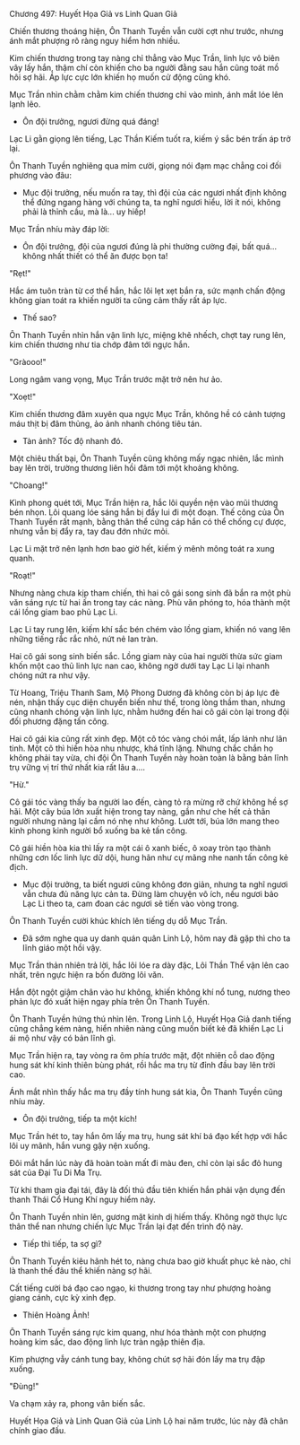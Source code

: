 




Chương 497: Huyết Họa Giả vs Linh Quan Giả


Chiến thương thoáng hiện, Ôn Thanh Tuyền vẫn cười cợt như trước, nhưng ánh mắt phượng rõ ràng nguy hiểm hơn nhiều.

Kim chiến thương trong tay nàng chỉ thẳng vào Mục Trần, linh lực vô biên vây lấy hắn, thậm chí còn khiến cho ba người đằng sau hắn cũng toát mồ hôi sợ hãi. Áp lực cực lớn khiến họ muốn cử động cũng khó.

Mục Trần nhìn chằm chằm kim chiến thương chỉ vào mình, ánh mắt lóe lên lạnh lẽo.

- Ôn đội trưởng, ngươi đừng quá đáng!

Lạc Li gằn giọng lên tiếng, Lạc Thần Kiếm tuốt ra, kiếm ý sắc bén trấn áp trở lại.

Ôn Thanh Tuyền nghiêng qua mỉm cười, giọng nói đạm mạc chẳng coi đối phương vào đâu:

- Mục đội trưởng, nếu muốn ra tay, thì đội của các ngươi nhất định không thể đứng ngang hàng với chúng ta, ta nghĩ ngươi hiểu, lời ít nói, không phải là thỉnh cầu, mà là... uy hiếp!

Mục Trần nhíu mày đáp lời:

- Ôn đội trưởng, đội của ngươi đúng là phi thường cường đại, bất quá... không nhất thiết có thể ăn được bọn ta!

"Rẹt!"

Hắc ám tuôn tràn từ cơ thể hắn, hắc lôi lẹt xẹt bắn ra, sức mạnh chấn động không gian toát ra khiến người ta cũng cảm thấy rất áp lực.

- Thế sao?

Ôn Thanh Tuyền nhìn hắn vận linh lực, miệng khẽ nhếch, chợt tay rung lên, kim chiến thương như tia chớp đâm tới ngực hắn.

"Gràooo!"

Long ngâm vang vọng, Mục Trần trước mặt trở nên hư ảo.

"Xoẹt!"

Kim chiến thương đâm xuyên qua ngực Mục Trần, không hề có cảnh tượng máu thịt bị đâm thủng, ảo ảnh nhanh chóng tiêu tán.

- Tàn ảnh? Tốc độ nhanh đó.

Một chiêu thất bại, Ôn Thanh Tuyền cũng không mấy ngạc nhiên, lắc mình bay lên trời, trường thương liên hồi đâm tới một khoảng không.

"Choang!"

Kình phong quét tới, Mục Trần hiện ra, hắc lôi quyền nện vào mũi thương bén nhọn. Lôi quang lóe sáng hắn bị đẩy lui đi một đoạn. Thế công của Ôn Thanh Tuyền rất mạnh, bằng thân thể cứng cáp hắn có thể chống cự được, nhưng vẫn bị đẩy ra, tay đau đớn nhức mỏi.

Lạc Li mặt trở nên lạnh hơn bao giờ hết, kiếm ý mênh mông toát ra xung quanh.

"Roạt!"

Nhưng nàng chưa kịp tham chiến, thì hai cô gái song sinh đã bắn ra một phù văn sáng rực từ hai ấn trong tay các nàng. Phù văn phóng to, hóa thành một cái lồng giam bao phủ Lạc Li.

Lạc Li tay rung lên, kiếm khí sắc bén chém vào lồng giam, khiến nó vang lên những tiếng rắc rắc nhỏ, nứt nẻ lan tràn.

Hai cô gái song sinh biến sắc. Lồng giam này của hai người thừa sức giam khốn một cao thủ linh lực nan cao, không ngờ dưới tay Lạc Li lại nhanh chóng nứt ra như vậy.

Từ Hoang, Triệu Thanh Sam, Mộ Phong Dương đã không còn bị áp lực đè nén, nhận thấy cục diện chuyển biến như thế, trong lòng thầm than, nhưng cũng nhanh chóng vận linh lực, nhằm hướng đến hai cô gái còn lại trong đội đối phương đặng tấn công.

Hai cô gái kia cũng rất xinh đẹp. Một cô tóc vàng chói mắt, lấp lánh như lân tinh. Một cô thì hiền hòa nhu nhược, khá tĩnh lặng. Nhưng chắc chắn họ không phải tay vừa, chi đội Ôn Thanh Tuyền này hoàn toàn là bằng bản lĩnh trụ vững vị trí thứ nhất kia rất lâu a....

"Hừ."

Cô gái tóc vàng thấy ba người lao đến, càng tỏ ra mừng rỡ chứ không hề sợ hãi. Một cây búa lớn xuất hiện trong tay nàng, gần như che hết cả thân người nhưng nàng lại cầm nó nhẹ như không. Lướt tới, búa lớn mang theo kình phong kinh người bổ xuống ba kẻ tấn công.

Cô gái hiền hòa kia thì lấy ra một cái ô xanh biếc, ô xoay tròn tạo thành những cơn lốc linh lực dữ dội, hung hãn như cự mãng nhe nanh tấn công kẻ địch.

- Mục đội trưởng, ta biết ngươi cũng không đơn giản, nhưng ta nghĩ ngươi vẫn chưa đủ năng lực cản ta. Đừng làm chuyện vô ích, nếu ngươi bảo Lạc Li theo ta, cam đoan các ngươi sẽ tiến vào vòng trong.

Ôn Thanh Tuyền cười khúc khích lên tiếng dụ dỗ Mục Trần.

- Đã sớm nghe qua uy danh quán quân Linh Lộ, hôm nay đã gặp thì cho ta lĩnh giáo một hồi vậy.

Mục Trần thản nhiên trả lời, hắc lôi lóe ra dày đặc, Lôi Thần Thể vận lên cao nhất, trên ngực hiện ra bốn đường lôi văn.

Hắn đột ngột giậm chân vào hư không, khiến không khí nổ tung, nương theo phản lực đó xuất hiện ngay phía trên Ôn Thanh Tuyền.

Ôn Thanh Tuyền hứng thú nhìn lên. Trong Linh Lộ, Huyết Họa Giả danh tiếng cũng chẳng kém nàng, hiển nhiên nàng cũng muốn biết kẻ đã khiến Lạc Li ái mộ như vậy có bản lĩnh gì.

Mục Trần hiện ra, tay vòng ra ôm phía trước mặt, đột nhiên cỗ dao động hung sát khí kinh thiên bùng phát, rồi hắc ma trụ từ đỉnh đầu bay lên trời cao.

Ánh mắt nhìn thấy hắc ma trụ đầy tính hung sát kia, Ôn Thanh Tuyền cũng nhíu mày.

- Ôn đội trưởng, tiếp ta một kích!

Mục Trần hét to, tay hắn ôm lấy ma trụ, hung sát khí bá đạo kết hợp với hắc lôi uy mãnh, hắn vung gậy nện xuống.

Đôi mắt hắn lúc này đã hoàn toàn mất đi màu đen, chỉ còn lại sắc đỏ hung sát của Đại Tu Di Ma Trụ.

Từ khi tham gia đại tái, đây là đối thủ đầu tiên khiến hắn phải vận dụng đến thanh Thái Cổ Hung Khí nguy hiểm này.

Ôn Thanh Tuyền nhìn lên, gương mặt kinh dị hiếm thấy. Không ngờ thực lực thân thể nan nhưng chiến lực Mục Trần lại đạt đến trình độ này.

- Tiếp thì tiếp, ta sợ gì?

Ôn Thanh Tuyền kiêu hãnh hét to, nàng chưa bao giờ khuất phục kẻ nào, chỉ là thanh thế đâu thể khiến nàng sợ hãi.

Cất tiếng cười bá đạo cao ngạo, ki thương trong tay như phượng hoàng giang cánh, cực kỳ xinh đẹp.

- Thiên Hoàng Ảnh!

Ôn Thanh Tuyền sáng rực kim quang, như hóa thành một con phượng hoàng kim sắc, dao động linh lực tràn ngập thiên địa.

Kim phượng vẫy cánh tung bay, không chút sợ hãi đón lấy ma trụ đập xuống.

"Đùng!"

Va chạm xảy ra, phong vân biến sắc.

Huyết Họa Giả và Linh Quan Giả của Linh Lộ hai năm trước, lúc này đã chân chính giao đấu.




